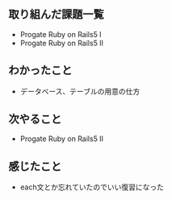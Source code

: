## 取り組んだ課題一覧
- Progate Ruby on Rails5 Ⅰ
- Progate Ruby on Rails5 Ⅱ

## わかったこと
- データベース、テーブルの用意の仕方

## 次やること
- Progate Ruby on Rails5 Ⅱ

## 感じたこと
- each文とか忘れていたのでいい復習になった
  